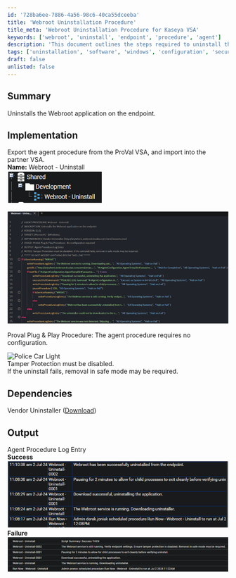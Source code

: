 ```yaml
---
id: '728ba6ee-7886-4a56-98c6-40ca55dceeba'
title: 'Webroot Uninstallation Procedure'
title_meta: 'Webroot Uninstallation Procedure for Kaseya VSA'
keywords: ['webroot', 'uninstall', 'endpoint', 'procedure', 'agent']
description: 'This document outlines the steps required to uninstall the Webroot application from endpoints using Kaseya VSA. It includes implementation details, required dependencies, and expected output logs for both successful and failed uninstallation attempts.'
tags: ['uninstallation', 'software', 'windows', 'configuration', 'security']
draft: false
unlisted: false
---
```

## Summary

Uninstalls the Webroot application on the endpoint.

## Implementation

Export the agent procedure from the ProVal VSA, and import into the partner VSA.  
**Name:** Webroot - Uninstall  
![Webroot Uninstall](../../../static/img/Webroot---Uninstall/image_1.png)  

![Image](../../../static/img/Webroot---Uninstall/image_2.png)  

Proval Plug & Play Procedure: The agent procedure requires no configuration.

![Police Car Light](https://c.tenor.com/8vSJsVW-1pQAAAAj/police-car-light-joypixels.gif)  
Tamper Protection must be disabled.  
If the uninstall fails, removal in safe mode may be required.

## Dependencies

Vendor Uninstaller ([Download](http://anywhere.webrootcloudav.com/zerol/wsasme.msi))

## Output

Agent Procedure Log Entry  
**Success**  
![Success Log](../../../static/img/Webroot---Uninstall/image_3.png)  
**Failure**  
![Failure Log](../../../static/img/Webroot---Uninstall/image_4.png)






